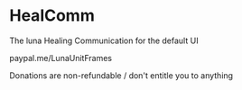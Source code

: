 # HealComm
The luna Healing Communication for the default UI

paypal.me/LunaUnitFrames

Donations are non-refundable / don't entitle you to anything
